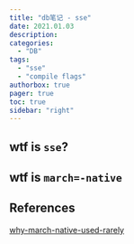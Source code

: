 ```yaml
---
title: "db笔记 - sse"
date: 2021.01.03
description: 
categories:
  - "DB"
tags:
  - "sse"
  - "compile flags"
authorbox: true
pager: true
toc: true
sidebar: "right"
---
```




## wtf is `sse`?

## wtf is `march=-native`


## References

[why-march-native-used-rarely](https://stackoverflow.com/questions/52653025/why-is-march-native-used-so-rarely)
